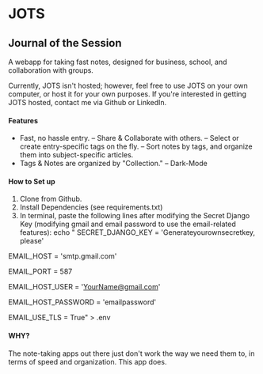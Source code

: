 # JOTS  
## Journal of the Session

A webapp for taking fast notes, designed for business, school, and collaboration with groups. 

Currently, JOTS isn't hosted; however, feel free to use JOTS on your own computer, or host it for your own purposes. If you're interested in getting JOTS hosted, contact me via Github or LinkedIn. 

#### Features

- Fast, no hassle entry. 
– Share & Collaborate with others. 
– Select or create entry-specific tags on the fly.
– Sort notes by tags, and organize them into subject-specific articles. 
- Tags & Notes are organized by "Collection."
– Dark-Mode 

#### How to Set up

1. Clone from Github. 
2. Install Dependencies (see requirements.txt)
3. In terminal, paste the following lines after modifying the Secret Django Key (modifying gmail and email password to use the email-related features): 
echo "
SECRET_DJANGO_KEY = 'Generateyourownsecretkey, please'

EMAIL_HOST = 'smtp.gmail.com'

EMAIL_PORT = 587

EMAIL_HOST_USER = 'YourName@gmail.com'

EMAIL_HOST_PASSWORD = 'emailpassword'

EMAIL_USE_TLS = True" > .env

#### WHY?

The note-taking apps out there just don't work the way we need them to, in terms of speed and organization. This app does.
